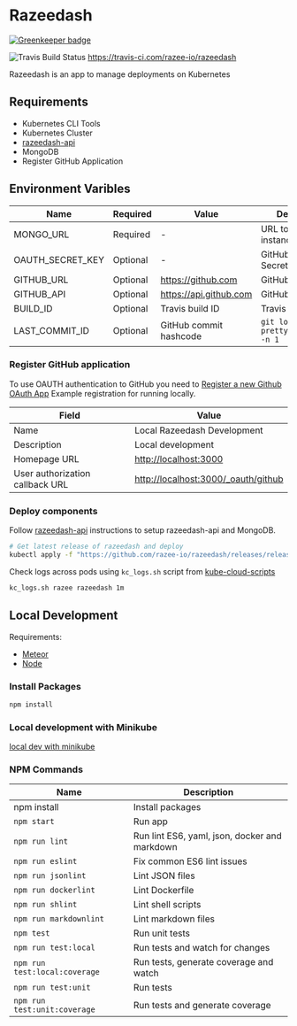 # Razeedash

[![Greenkeeper badge](https://badges.greenkeeper.io/razee-io/Razeedash.svg)](https://greenkeeper.io/)

![Travis Build Status](https://api.travis-ci.com/razee-io/Razeedash.svg?branch=master)
<https://travis-ci.com/razee-io/razeedash>

Razeedash is an app to manage deployments on Kubernetes

## Requirements

- Kubernetes CLI Tools
- Kubernetes Cluster
- [razeedash-api](https://github.com/razee-io/razeedash-api)
- MongoDB
- Register GitHub Application

## Environment Varibles

| Name             | Required | Value                    | Description |
| ----             | -------- | -----                    | ----------- |
| MONGO_URL        | Required | -                        | URL to your mongo instance |
| OAUTH_SECRET_KEY | Optional | -                        | GitHub OAuth Secret Key |
| GITHUB_URL       | Optional | <https://github.com>     | GitHub URL |
| GITHUB_API       | Optional | <https://api.github.com> | GitHub API URL |
| BUILD_ID         | Optional | Travis build ID          | Travis Build ID |
| LAST_COMMIT_ID   | Optional | GitHub commit hashcode   | `git log --pretty=format:'%h' -n 1` |

### Register GitHub application

To use OAUTH authentication to GitHub you need to [Register a new Github OAuth App](https://github.com/settings/applications/new)
Example registration for running locally.

| Field | Value |
| ----- | ----- |
| Name | Local Razeedash Development |
| Description | Local development |
| Homepage URL | <http://localhost:3000> |
| User authorization callback URL | <http://localhost:3000/_oauth/github> |

### Deploy components

Follow [razeedash-api](https://github.com/razee-io/razeedash-api) instructions
to setup razeedash-api and MongoDB.

```bash
# Get latest release of razeedash and deploy
kubectl apply -f "https://github.com/razee-io/razeedash/releases/release/download/resource.yaml"
```

Check logs across pods using `kc_logs.sh` script from
[kube-cloud-scripts](https://github.com/razee-io/kube-cloud-scripts)

```bash
kc_logs.sh razee razeedash 1m
```

## Local Development

Requirements:

- [Meteor](https://www.meteor.com/install)
- [Node](https://nodejs.org/en/)

### Install Packages

```bash
npm install
```

### Local development with Minikube

[local dev with minikube](https://github.com/razee-io/Razeedash/MINIKUBE.md)

### NPM Commands

| Name                          | Description |
| ----                          | ----------- |
| npm install                   | Install packages |
| `npm start`                   | Run app |
| `npm run lint`                | Run lint ES6, yaml, json, docker and markdown|
| `npm run eslint`              | Fix common ES6 lint issues |
| `npm run jsonlint`            | Lint JSON files |
| `npm run dockerlint`          | Lint Dockerfile |
| `npm run shlint`              | Lint shell scripts |
| `npm run markdownlint`        | Lint markdown files |
| `npm test`                    | Run unit tests |
| `npm run test:local`          | Run tests and watch for changes |
| `npm run test:local:coverage` | Run tests, generate coverage and watch |
| `npm run test:unit`           | Run tests |
| `npm run test:unit:coverage`  | Run tests and generate coverage |
